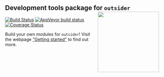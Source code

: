 
Development tools package for `outsider` <img src="https://raw.githubusercontent.com/AntonelliLab/outsider/master/logo.png" height="200" align="right"/>
----

[![Build Status](https://travis-ci.org/AntonelliLab/outsider.devtools.svg?branch=master)](https://travis-ci.org/AntonelliLab/outsider.base) [![AppVeyor build status](https://ci.appveyor.com/api/projects/status/github/AntonelliLab/outsider.devtools?branch=master&svg=true)](https://ci.appveyor.com/project/DomBennett/outsider.devtools) [![Coverage Status](https://coveralls.io/repos/github/AntonelliLab/outsider.devtools/badge.svg?branch=master)](https://coveralls.io/github/AntonelliLab/outsider.devtools?branch=master)


Build your own modules for `outsider`! Visit the webpage ["Getting started"](https://antonellilab.github.io/outsider.devtools/articles/outsider.devtools.html) to find out more.

